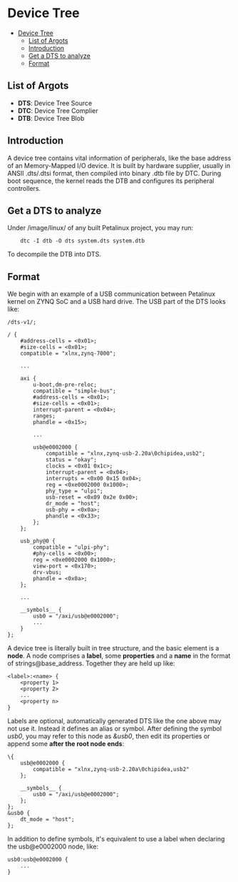 # Device Tree

- [Device Tree](#device-tree)
  - [List of Argots](#list-of-argots)
  - [Introduction](#introduction)
  - [Get a DTS to analyze](#get-a-dts-to-analyze)
  - [Format](#format)

## List of Argots
 - **DTS**: Device Tree Source
 - **DTC**: Device Tree Complier
 - **DTB**: Device Tree Blob

## Introduction

A device tree contains vital information of peripherals, like the base address of an Memory-Mapped I/O device. It is built by hardware supplier, usually in ANSII .dts/.dtsi format, then compiled into binary .dtb file by DTC. During boot sequence, the kernel reads the DTB and configures its peripheral controllers.


## Get a DTS to analyze

Under /image/linux/ of any built Petalinux project, you may run:

        dtc -I dtb -O dts system.dts system.dtb

To decompile the DTB into DTS.

## Format

We begin with an example of a USB communication between Petalinux kernel on ZYNQ SoC and a USB hard drive. The USB part of the DTS looks like:

```dts
/dts-v1/;

/ {
    #address-cells = <0x01>;
    #size-cells = <0x01>;
    compatible = "xlnx,zynq-7000";

    ...

    axi {
        u-boot,dm-pre-reloc;
        compatible = "simple-bus";
        #address-cells = <0x01>;
        #size-cells = <0x01>;
        interrupt-parent = <0x04>;
        ranges;
        phandle = <0x15>;

        ...

        usb@e0002000 {
            compatible = "xlnx,zynq-usb-2.20a\0chipidea,usb2";
            status = "okay";
            clocks = <0x01 0x1c>;
            interrupt-parent = <0x04>;
            interrupts = <0x00 0x15 0x04>;
            reg = <0xe0002000 0x1000>;
            phy_type = "ulpi";
            usb-reset = <0x09 0x2e 0x00>;
            dr_mode = "host";
            usb-phy = <0x0a>;
            phandle = <0x33>;
        };
    };

    usb_phy@0 {
        compatible = "ulpi-phy";
        #phy-cells = <0x00>;
        reg = <0xe0002000 0x1000>;
        view-port = <0x170>;
        drv-vbus;
        phandle = <0x0a>;
    };

    ...

    __symbols__ {
        usb0 = "/axi/usb@e0002000";
        ...
    }
};
```

A device tree is literally built in tree structure, and the basic element is a **node**. A node comprises a **label**, some **properties** and a **name** in the format of strings@base_address. Together they are held up like:

```
<label>:<name> {
    <property 1>
    <property 2>
    ...
    <property n>
}
```

Labels are optional, automatically generated DTS like the one above may not use it. Instead it defines an alias or symbol. After defining the symbol *usb0*, you may refer to this node as *&usb0*, then edit its properties or append some **after the root node ends**:
```dts
\{
    usb@e0002000 {
        compatible = "xlnx,zynq-usb-2.20a\0chipidea,usb2"
    };

    __symbols__ {
        usb0 = "/axi/usb@e0002000";
    };
};
&usb0 {
    dt_mode = "host";
};
```

 In addition to define symbols, it's equivalent to use a label when declaring the usb@e0002000 node, like:
```dts
usb0:usb@e0002000 {
    ...
}
```

